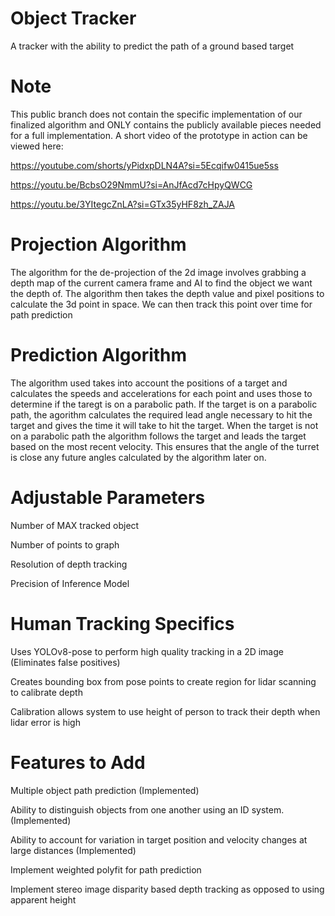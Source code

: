 # Object Tracker
A tracker with the ability to predict the path of a ground based target

# Note
This public branch does not contain the specific implementation of our finalized algorithm and 
ONLY contains the publicly available pieces needed for a full implementation. A short video of the
prototype in action can be viewed here:

https://youtube.com/shorts/yPidxpDLN4A?si=5Ecqifw0415ue5ss

https://youtu.be/BcbsO29NmmU?si=AnJfAcd7cHpyQWCG

https://youtu.be/3YItegcZnLA?si=GTx35yHF8zh_ZAJA

# Projection Algorithm
The algorithm for the de-projection of the 2d image involves grabbing a depth map 
of the current camera frame and AI to find the object we want the depth of. The
algorithm then takes the depth value and pixel positions to calculate the 3d point in
space. We can then track this point over time for path prediction

# Prediction Algorithm
The algorithm used takes into account the positions of a target and calculates 
the speeds and accelerations for each point and uses those to determine if the 
taregt is on a parabolic path. If the target is on a parabolic path, the agorithm 
calculates the required lead angle necessary to hit the target and gives the time
it will take to hit the target. When the target is not on a parabolic path the algorithm
follows the target and leads the target based on the most recent velocity. This ensures
that the angle of the turret is close any future angles calculated by the algorithm
later on.

# Adjustable Parameters
Number of MAX tracked object

Number of points to graph

Resolution of depth tracking

Precision of Inference Model

# Human Tracking Specifics
Uses YOLOv8-pose to perform high quality tracking in a 2D image (Eliminates false positives)

Creates bounding box from pose points to create region for lidar scanning to calibrate depth

Calibration allows system to use height of person to track their depth when lidar error is high

# Features to Add
Multiple object path prediction (Implemented)

Ability to distinguish objects from one another using an ID system. (Implemented)

Ability to account for variation in target position and velocity changes at large distances (Implemented)

Implement weighted polyfit for path prediction

Implement stereo image disparity based depth tracking as opposed to using apparent height
